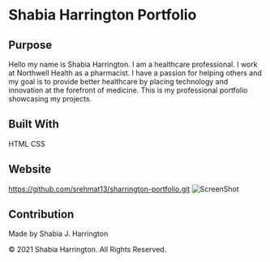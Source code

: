 # Shabia Harrington Portfolio

## Purpose 
Hello my name is Shabia Harrington. I am a healthcare professional. I work at Northwell Health as a pharmacist. I have a passion for helping others and my goal is to provide better healthcare by placing technology and innovation at the forefront of medicine. This is my professional portfolio showcasing my projects. 

## Built With 
HTML
CSS

## Website 
https://github.com/srehmat13/sharrington-portfolio.git
![ScreenShot](/assets/images/portfolio-screenshot.png)


## Contribution 
Made by Shabia J. Harrington 

© 2021 Shabia Harrington. All Rights Reserved.
